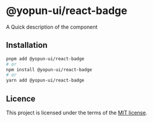 # @yopun-ui/react-badge

A Quick description of the component

## Installation

```sh
pnpm add @yopun-ui/react-badge
# or
npm install @yopun-ui/react-badge
# or
yarn add @yopun-ui/react-badge
```

## Licence

This project is licensed under the terms of the
[MIT license](https://github.com/yopundotcom/yopun-ui/blob/master/LICENSE).

